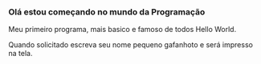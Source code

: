 ### Olá estou começando no mundo da Programação

Meu primeiro programa, mais basico e famoso de todos Hello World.

Quando solicitado escreva seu nome pequeno gafanhoto e será impresso na tela.